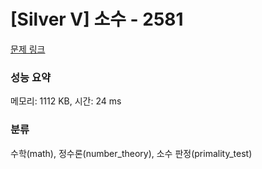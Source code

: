 # [Silver V] 소수 - 2581 

[문제 링크](https://www.acmicpc.net/problem/2581) 

### 성능 요약

메모리: 1112 KB, 시간: 24 ms

### 분류

수학(math), 정수론(number_theory), 소수 판정(primality_test)

